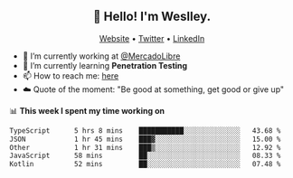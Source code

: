 <h2 align="center">👋 Hello! I'm Weslley.</h2>
<p align="center">
  <a href="http://weslleyneri.com.br">Website</a> •
  <a href="https://twitter.com/Weslley_Neri">Twitter</a> •
  <a href="https://www.linkedin.com/in/weslley-neri-3658908b">LinkedIn</a>
</p>


- 🔭 I’m currently working at [@MercadoLibre](https://github.com/mercadolibre)
- 🌱 I’m currently learning **Penetration Testing**
- 📫 How to reach me: [here](mailto:weslley39@gmail.com)
- ☁️ Quote of the moment: "Be good at something, get good or give up"

📊 **This week I spent my time working on**
<!--START_SECTION:waka-->

```txt
TypeScript      5 hrs 8 mins    ███████████░░░░░░░░░░░░░░   43.68 %
JSON            1 hr 45 mins    ███▓░░░░░░░░░░░░░░░░░░░░░   15.00 %
Other           1 hr 31 mins    ███▒░░░░░░░░░░░░░░░░░░░░░   12.92 %
JavaScript      58 mins         ██░░░░░░░░░░░░░░░░░░░░░░░   08.33 %
Kotlin          52 mins         ██░░░░░░░░░░░░░░░░░░░░░░░   07.48 %
```

<!--END_SECTION:waka-->

<!-- Inspired by https://github.com/gruselhaus/gruselhaus -->